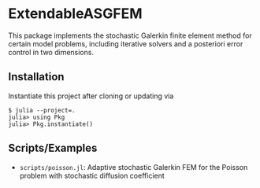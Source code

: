 # ExtendableASGFEM

This package implements the stochastic Galerkin finite element method for certain model problems,
including iterative solvers and a posteriori error control in two dimensions.

## Installation

Instantiate this project after cloning or updating via
```
$ julia --project=.
julia> using Pkg
julia> Pkg.instantiate()
```

## Scripts/Examples

- `scripts/poisson.jl`: Adaptive stochastic Galerkin FEM for the Poisson problem with stochastic diffusion coefficient
